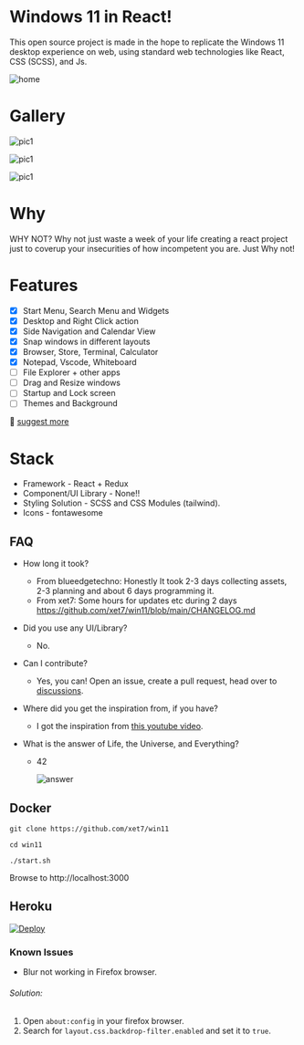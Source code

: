 # Windows 11 in React!

This open source project is made in the hope to replicate
the Windows 11 desktop experience on web,
using standard web technologies like React, CSS (SCSS), and Js.

![home](./public/img/home.png)

# Gallery
![pic1](./public/img/gallery1.png)

![pic1](./public/img/gallery2.png)

![pic1](./public/img/gallery3.png)

# Why

WHY NOT? Why not just waste a week of your life
creating a react project just to coverup
your insecurities of how incompetent you are. Just Why not!

# Features
- [x] Start Menu, Search Menu and Widgets
- [x] Desktop and Right Click action
- [x] Side Navigation and Calendar View
- [x] Snap windows in different layouts
- [x] Browser, Store, Terminal, Calculator
- [x] Notepad, Vscode, Whiteboard
- [ ] File Explorer + other apps
- [ ] Drag and Resize windows
- [ ] Startup and Lock screen
- [ ] Themes and Background

📑 [suggest more](https://github.com/xet7/win11/issues/new/choose)

# Stack

- Framework - React + Redux
- Component/UI Library - None!!
- Styling Solution - SCSS and CSS Modules (tailwind).
- Icons - fontawesome

## FAQ

- How long it took?
  - From blueedgetechno: Honestly It took 2-3 days collecting assets, 2-3 planning and about 6 days programming it.
  - From xet7: Some hours for updates etc during 2 days https://github.com/xet7/win11/blob/main/CHANGELOG.md

- Did you use any UI/Library?
  - No.


- Can I contribute?
  - Yes, you can! Open an issue, create a pull request, head over to [discussions](https://github.com/xet7/win11/discussions).


- Where did you get the inspiration from, if you have?
  - I got the inspiration from [this youtube video](https://www.youtube.com/watch?v=OtOmxa9UMe8).


- What is the answer of Life, the Universe, and Everything?
  - 42

    ![answer](./public/answer.png)

## Docker

```
git clone https://github.com/xet7/win11

cd win11

./start.sh
```
Browse to http://localhost:3000


## Heroku

[![Deploy](https://www.herokucdn.com/deploy/button.svg)](https://heroku.com/deploy)

### Known Issues

- Blur not working in Firefox browser.

###### Solution:

1. Open `about:config` in your firefox browser.
2. Search for `layout.css.backdrop-filter.enabled` and set it to `true`.
